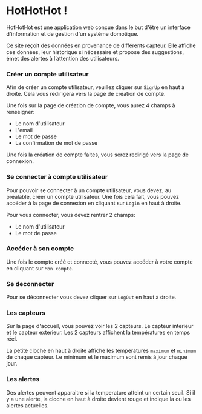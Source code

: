 # HotHotHot !

HotHotHot est une application web conçue dans le but d'être un interface d'information et de gestion d'un système domotique.

Ce site reçoit des données en provenance de différents capteur.
Elle affiche ces données, leur historique si nécessaire et propose des suggestions,
émet des alertes à l’attention des utilisateurs.

### Créer un compte utilisateur

Afin de créer un compte utilisateur, veuillez cliquer sur ```SignUp``` en haut à droite.
Cela vous redirigera vers la page de création de compte.

Une fois sur la page de création de compte, vous aurez 4 champs à renseigner:

- Le nom d'utilisateur
- L'email
- Le mot de passe 
- La confirmation de mot de passe

Une fois la création de compte faites, vous serez redirigé vers la page de connexion.

### Se connecter à compte utilisateur

Pour pouvoir se connecter à un compte utilisateur, vous devez, au préalable, créer un compte utilisateur.
Une fois cela fait, vous pouvez accéder à la page de connexion en cliquant sur ```Login``` en haut à droite.

Pour vous connecter, vous devez rentrer 2 champs:

- Le nom d'utilisateur
- Le mot de passe

### Accéder à son compte

Une fois le compte créé et connecté, vous pouvez accéder à votre compte en cliquant sur ```Mon compte```.

### Se deconnecter

Pour se déconnecter vous devez cliquer sur ```LogOut``` en haut à droite.

### Les capteurs

Sur la page d'accueil, vous pouvez voir les 2 capteurs. Le capteur interieur et le capteur exterieur.
Les 2 capteurs affichent la températures en temps réel.

La petite cloche en haut à droite affiche les temperatures ```maximum``` et ```minimum``` de chaque capteur. Le minimum et le maximum sont remis à jour chaque jour.

### Les alertes

Des alertes peuvent apparaitre si la temperature atteint un certain seuil.
Si il y a une alerte, la cloche en haut à droite devient rouge et indique la ou les alertes actuelles.